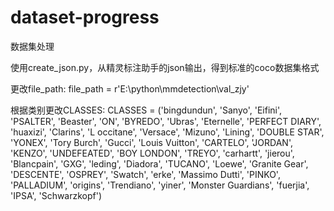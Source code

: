 # dataset-progress
数据集处理

使用create_json.py，从精灵标注助手的json输出，得到标准的coco数据集格式

更改file_path:
file_path = r'E:\python\mmdetection\val_zjy'

根据类别更改CLASSES:
CLASSES = ('bingdundun', 'Sanyo', 'Eifini', 'PSALTER', 'Beaster', 'ON',
           'BYREDO', 'Ubras', 'Eternelle', 'PERFECT DIARY', 'huaxizi',
           'Clarins', 'L occitane', 'Versace', 'Mizuno', 'Lining', 'DOUBLE STAR',
           'YONEX', 'Tory Burch', 'Gucci', 'Louis Vuitton', 'CARTELO',
           'JORDAN', 'KENZO', 'UNDEFEATED', 'BOY LONDON', 'TREYO', 'carhartt',
           'jierou', 'Blancpain', 'GXG', 'leding', 'Diadora',
           'TUCANO', 'Loewe', 'Granite Gear', 'DESCENTE',
           'OSPREY', 'Swatch', 'erke', 'Massimo Dutti', 'PINKO', 'PALLADIUM',
           'origins', 'Trendiano', 'yiner', 'Monster Guardians', 'fuerjia', 'IPSA',
           'Schwarzkopf')
